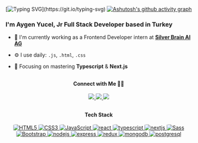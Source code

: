 


[![Typing SVG](https://readme-typing-svg.demolab.com?font=Fira+Code&weight=500&pause=1000&color=0F74E7&vCenter=true&random=false&width=435&lines=Hello+there!)](https://git.io/typing-svg)
[![Ashutosh's github activity graph](https://github-readme-activity-graph.vercel.app/graph?username=aygenyucel&theme=high-contrast)](https://github.com/ashutosh00710/github-readme-activity-graph)


### I'm Aygen Yucel, Jr Full Stack Developer based in Turkey

- 🏢 I'm currently working as a Frontend Developer intern at <a href="https://silverbrain.ai/" target="_blank">**Silver Brain AI AG**</a> 

- ⚙️ I use daily: `.js`, `.html`, `.css`

- 🌱 Focusing on mastering **Typescript** & **Next.js**

<!-- - ⚡️ Fun fact:  -->

<!-- 👨‍💻 Current project  -->

##
<div display="flex" align="center">
    <h4>Connect with Me 🤝🏻 </h4> 
    <a href="https://www.linkedin.com/in/aygenyucel/" target="_blank">
    <img src="https://img.shields.io/badge/-LinkedIn-%230077B5?style=for-the-badge&logo=linkedin&logoColor=white" target="_blank"
    style="border-radius:10%">
    </a>
    <a href="https://aygenyucel.netlify.app/" target="_blank">
    <img src="https://img.shields.io/badge/-website%20%E2%99%A5-%23E4405F?style=for-the-badge&logo=&logoColor=white" target="_blank"
    style="border-radius:10%">
    </a>
    <a href = "mailto:aygenyucel@outlook.com">
    <img src="https://img.shields.io/badge/-Email-%23333?style=for-the-badge&logo=gmail&logoColor=white" target="_blank"
    style="border-radius:10%">
    </a>
    
</div>

##
<div align="center">
  <h4>Tech Stack</h4>
   <a href="https://html.spec.whatwg.org/multipage/" target="_blank">
    <img alt="HTML5" src="https://img.shields.io/badge/HTML5-000000?style=for-the-badge&logo=html5&logoColor=default" style="border-radius:10%">
  </a>
  <a href="https://www.w3.org/Style/CSS/" target="_blank">
     <img alt="CSS3" src="https://img.shields.io/badge/CSS3-000000?style=for-the-badge&logo=css3&logoColor=default" style="border-radius:10%">
  </a>
  <a href="https://www.javascript.com/" target="_blank">
    <img alt="JavaScript" src="https://img.shields.io/badge/JavaScript-000000?style=for-the-badge&logo=javascript&logoColor=default" style="border-radius:10%">
  </a>
 <a href="https://react.dev/" target="_blank">
   <img alt="react" src="https://img.shields.io/badge/react-000000?style=for-the-badge&logo=react&logoColor=default" style="border-radius:10%">
  </a>
   <a href="https://www.typescriptlang.org/" target="_blank">
   <img alt="typescript" src="https://img.shields.io/badge/TypeScript-000000?style=for-the-badge&logo=typescript&logoColor=default" style="border-radius:10%">
  </a>
  <a href="https://nextjs.org/" target="_blank">
   <img alt="nextjs" src="https://img.shields.io/badge/next.js-000000?style=for-the-badge&logo=next%20js&logoColor=default" style="border-radius:10%">
  </a>
 <a href="https://sass-lang.com/" target="_blank">
    <img alt="Sass" src="https://img.shields.io/badge/Sass-000000?style=for-the-badge&logo=sass&logoColor=default" style="border-radius:10%">
  </a>
  <a href="https://getbootstrap.com/" target="_blank">
    <img alt="Bootstrap" src="https://img.shields.io/badge/Bootstrap-000000?style=for-the-badge&logo=Bootstrap&logoColor=default" style="border-radius:10%">
  </a>
  
  <a href="https://nodejs.org/" target="_blank">
    <img alt="nodejs" src="https://img.shields.io/badge/node%20js-000000?style=for-the-badge&logo=node.js&logoColor=default" style="border-radius:10%">
  </a>
  <a href="https://expressjs.com/" target="_blank">
    <img alt="express" src="https://img.shields.io/badge/express%20js-000000?style=for-the-badge&logo=express&logoColor=default" style="border-radius:10%">
  </a>
 
  <a href="https://redux.js.org/" target="_blank">
   <img alt="redux" src="https://img.shields.io/badge/redux-000000?style=for-the-badge&logo=redux&logoColor=default" style="border-radius:10%">
  </a>
  <a href="https://www.mongodb.com/" target="_blank">
   <img alt="mongodb" src="https://img.shields.io/badge/mongodb-000000?style=for-the-badge&logo=mongodb&logoColor=default" style="border-radius:10%">
  </a>
  <a href="https://www.postgresql.org/" target="_blank">
   <img alt="postgresql" src="https://img.shields.io/badge/postgresql-000000?style=for-the-badge&logo=postgresql&logoColor=default" style="border-radius:10%">
  </a>
</div>







